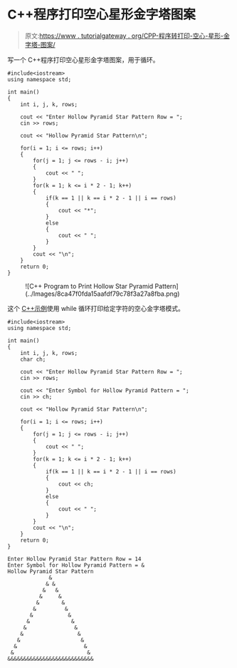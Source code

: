 # C++程序打印空心星形金字塔图案

> 原文:[https://www . tutorialgateway . org/CPP-程序转打印-空心-星形-金字塔-图案/](https://www.tutorialgateway.org/cpp-program-to-print-hollow-star-pyramid-pattern/)

写一个 C++程序打印空心星形金字塔图案，用于循环。

```
#include<iostream>
using namespace std;

int main()
{
	int i, j, k, rows;

    cout << "Enter Hollow Pyramid Star Pattern Row = ";
    cin >> rows;

    cout << "Hollow Pyramid Star Pattern\n"; 

    for(i = 1; i <= rows; i++)
    {
    	for(j = 1; j <= rows - i; j++)
		{
            cout << " ";
        }
        for(k = 1; k <= i * 2 - 1; k++)
        {
            if(k == 1 || k == i * 2 - 1 || i == rows)
            {
                cout << "*";
            }
            else
            {
                cout << " ";
            }
        }
        cout << "\n";
    }		
 	return 0;
}
```

<figure class="wp-block-image size-large">![C++ Program to Print Hollow Star Pyramid Pattern](../Images/8ca47f0fda15aafdf79c78f3a27a8fba.png)</figure>

这个 [C++示例](https://www.tutorialgateway.org/cpp-programs/)使用 while 循环打印给定字符的空心金字塔模式。

```
#include<iostream>
using namespace std;

int main()
{
	int i, j, k, rows;
    char ch;

    cout << "Enter Hollow Pyramid Star Pattern Row = ";
    cin >> rows;

    cout << "Enter Symbol for Hollow Pyramid Pattern = ";
    cin >> ch;

    cout << "Hollow Pyramid Star Pattern\n"; 

    for(i = 1; i <= rows; i++)
    {
    	for(j = 1; j <= rows - i; j++)
		{
            cout << " ";
        }
        for(k = 1; k <= i * 2 - 1; k++)
        {
            if(k == 1 || k == i * 2 - 1 || i == rows)
            {
                cout << ch;
            }
            else
            {
                cout << " ";
            }
        }
        cout << "\n";
    }		
 	return 0;
}
```

```
Enter Hollow Pyramid Star Pattern Row = 14
Enter Symbol for Hollow Pyramid Pattern = &
Hollow Pyramid Star Pattern
             &
            & &
           &   &
          &     &
         &       &
        &         &
       &           &
      &             &
     &               &
    &                 &
   &                   &
  &                     &
 &                       &
&&&&&&&&&&&&&&&&&&&&&&&&&&&
```